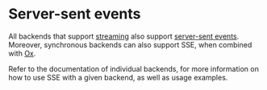 # Server-sent events

All backends that support [streaming](../requests/streaming.md) also support [server-sent events](https://developer.mozilla.org/en-US/docs/Web/API/Server-sent_events). Moreover, synchronous backends can also support SSE, when combined with [Ox](https://ox.softwaremill.com).

Refer to the documentation of individual backends, for more information on how to use SSE with a given backend, as well as usage examples.